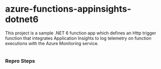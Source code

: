 # azure-functions-appinsights-dotnet6
This project is a sample .NET 6 function app which defines an Http trigger function that integrates Application Insights to log telemetry on function executions with the Azure Monitoring service.

# <h3>Repro Steps</h3>

